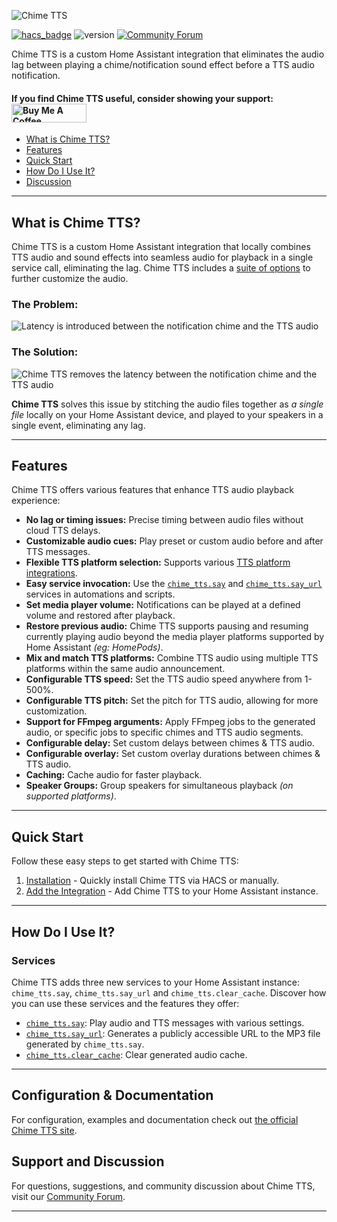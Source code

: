 ![Chime TTS](https://raw.githubusercontent.com/nimroddolev/chime_tts/main/icon.png)

[![hacs_badge](https://img.shields.io/badge/HACS-Default-41BDF5.svg)](https://github.com/hacs/integration)
![version](https://img.shields.io/github/v/release/nimroddolev/chime_tts)
[![Community Forum][forum-shield]][forum]
<a href="https://www.buymeacoffee.com/nimroddolev"><img src="https://www.buymeacoffee.com/assets/img/custom_images/orange_img.png" height="0px"></a>

Chime TTS is a custom Home Assistant integration that eliminates the audio lag between playing a chime/notification sound effect before a TTS audio notification.

#### If you find Chime TTS useful, consider showing your support: <a href="https://www.buymeacoffee.com/nimroddolev" target="_blank"><img src="https://cdn.buymeacoffee.com/buttons/v2/default-yellow.png" alt="Buy Me A Coffee" style="height: 30px !important; width: 120px !important;" ></a>


- [What is Chime TTS?](https://github.com/nimroddolev/chime_tts/wiki/#what-is-chime-tts)
- [Features](https://github.com/nimroddolev/chime_tts/wiki/#features)
- [Quick Start](https://github.com/nimroddolev/chime_tts/wiki/#quick-start)
- [How Do I Use It?](https://github.com/nimroddolev/chime_tts/wiki/#how-do-i-use-it)
- [Discussion](https://github.com/nimroddolev/chime_tts/wiki/#support-and-discussion)

---

## What is Chime TTS?

Chime TTS is a custom Home Assistant integration that locally combines TTS audio and sound effects into seamless audio for playback in a single service call, eliminating the lag. Chime TTS includes a [suite of options](#features) to further customize the audio.

### The Problem:

<source media="(prefers-color-scheme: dark)" srcset="https://raw.githubusercontent.com/nimroddolev/chime_tts/main/images/wiki/home/no_chime_tts-dark.png">
<source media="(prefers-color-scheme: light)" srcset="https://raw.githubusercontent.com/nimroddolev/chime_tts/main/images/wiki/home/no_chime_tts-light.png">
<img alt="Latency is introduced between the notification chime and the TTS audio" src="https://raw.githubusercontent.com/nimroddolev/chime_tts/main/images/wiki/home/no_chime_tts-dark.png">

### The Solution:

<source media="(prefers-color-scheme: dark)" srcset="https://raw.githubusercontent.com/nimroddolev/chime_tts/main/images/wiki/home/wuth_chime_tts-dark.png">
<source media="(prefers-color-scheme: light)" srcset="https://raw.githubusercontent.com/nimroddolev/chime_tts/main/images/wiki/home/with_chime_tts-light.png">
<img alt="Chime TTS removes the latency between the notification chime and the TTS audio" src="https://raw.githubusercontent.com/nimroddolev/chime_tts/main/images/wiki/home/with_chime_tts-dark.png">

**Chime TTS** solves this issue by stitching the audio files together as _a single file_ locally on your Home Assistant device, and played to your speakers in a single event, eliminating any lag.

***

##  Features

Chime TTS offers various features that enhance TTS audio playback experience:

- **No lag or timing issues:** Precise timing between audio files without cloud TTS delays.
- **Customizable audio cues:** Play preset or custom audio before and after TTS messages.
- **Flexible TTS platform selection:** Supports various [TTS platform integrations](https://www.home-assistant.io/integrations/#text-to-speech).
-  **Easy service invocation:** Use the [`chime_tts.say`](https://nimroddolev.github.io/chime_tts/docs/documentation/say-service) and [`chime_tts.say_url`](https://nimroddolev.github.io/chime_tts/docs/documentation/say_url-service) services in automations and scripts.
-  **Set media player  volume:** Notifications can be played at a defined volume and restored after playback.
- **Restore previous audio:** Chime TTS supports pausing and resuming currently playing audio beyond the media player platforms supported by Home Assistant *(eg: HomePods)*.
-  **Mix and match TTS platforms:** Combine TTS audio using multiple TTS platforms within the same audio announcement.
- **Configurable TTS speed:** Set the TTS audio speed anywhere from 1-500%.
- **Configurable TTS pitch:** Set the pitch for TTS audio, allowing for more customization.
- **Support for FFmpeg arguments:** Apply FFmpeg jobs to the generated audio, or specific jobs to specific chimes and TTS audio segments.
-  **Configurable delay:** Set custom delays between chimes & TTS audio.
-  **Configurable overlay:** Set custom overlay durations between chimes & TTS audio.
-  **Caching:** Cache audio for faster playback.
-  **Speaker Groups:** Group speakers for simultaneous playback *(on supported platforms)*.

***

## Quick Start

Follow these easy steps to get started with Chime TTS:

1. [Installation](https://nimroddolev.github.io/chime_tts/docs/quick-start/installing-chime-tts) - Quickly install Chime TTS via HACS or manually.
2. [Add the Integration](https://nimroddolev.github.io/chime_tts/docs/quick-start/adding-the-integration) - Add Chime TTS to your Home Assistant instance.

***

## How Do I Use It?

### Services

Chime TTS adds three new services to your Home Assistant instance: `chime_tts.say`, `chime_tts.say_url` and `chime_tts.clear_cache`. Discover how you can use these services and the features they offer:

- [`chime_tts.say`](https://nimroddolev.github.io/chime_tts/docs/documentation/say-service): Play audio and TTS messages with various settings.
- [`chime_tts.say_url`](https://nimroddolev.github.io/chime_tts/docs/documentation/say_url-service): Generates a publicly accessible URL to the MP3 file generated by `chime_tts.say`.
- [`chime_tts.clear_cache`](https://nimroddolev.github.io/chime_tts/docs/documentation/clear-cache-service): Clear generated audio cache.

***

## Configuration & Documentation

For configuration, examples and documentation check out [the official Chime TTS site](https://nimroddolev.github.io/chime_tts).

## Support and Discussion

For questions, suggestions, and community discussion about Chime TTS, visit our [Community Forum](https://community.home-assistant.io/t/chime-tts-play-audio-before-after-tts-audio-lag-free/578430).

***

[forum-shield]: https://img.shields.io/badge/community-forum-brightgreen.svg?style=popout
[forum]: https://community.home-assistant.io/t/chime-tts-play-audio-before-after-tts-audio-lag-free/578430
